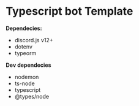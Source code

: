 # Typescript bot **Template**

**Dependecies:**
- discord.js v12+
- dotenv
- typeorm

**Dev dependecies**
- nodemon
- ts-node
- typescript
- @types/node